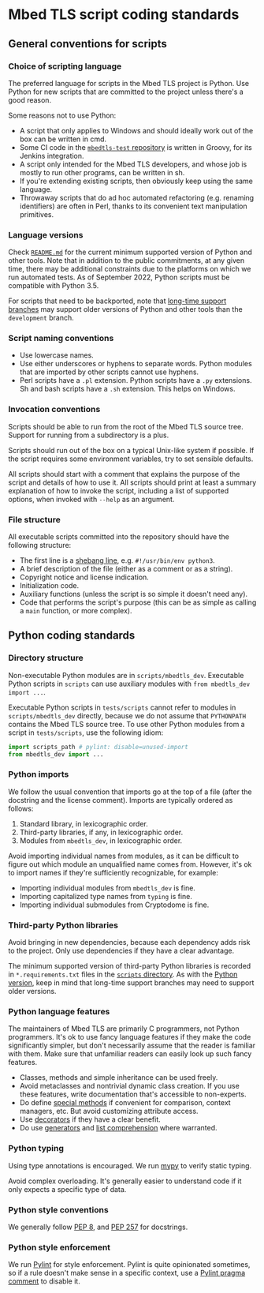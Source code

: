 # Mbed TLS script coding standards

## General conventions for scripts

### Choice of scripting language

The preferred language for scripts in the Mbed TLS project is Python. Use Python for new scripts that are committed to the project unless there's a good reason.

Some reasons not to use Python:

* A script that only applies to Windows and should ideally work out of the box can be written in cmd.
* Some CI code in the [`mbedtls-test` repository](https://github.com/Mbed-TLS/mbedtls-test) is written in Groovy, for its Jenkins integration.
* A script only intended for the Mbed TLS developers, and whose job is mostly to run other programs, can be written in sh.
* If you're extending existing scripts, then obviously keep using the same language.
* Throwaway scripts that do ad hoc automated refactoring (e.g. renaming identifiers) are often in Perl, thanks to its convenient text manipulation primitives.

### Language versions

Check [`README.md`](https://github.com/Mbed-TLS/mbedtls/blob/development/README.md#tool-versions) for the current minimum supported version of Python and other tools. Note that in addition to the public commitments, at any given time, there may be additional constraints due to the platforms on which we run automated tests. As of September 2022, Python scripts must be compatible with Python 3.5.

For scripts that need to be backported, note that [long-time support branches](https://github.com/Mbed-TLS/mbedtls/blob/development/BRANCHES.md#long-time-support-branches) may support older versions of Python and other tools than the `development` branch.

### Script naming conventions

* Use lowercase names.
* Use either underscores or hyphens to separate words. Python modules that are imported by other scripts cannot use hyphens.
* Perl scripts have a `.pl` extension. Python scripts have a `.py` extensions. Sh and bash scripts have a `.sh` extension. This helps on Windows.

### Invocation conventions

Scripts should be able to run from the root of the Mbed TLS source tree. Support for running from a subdirectory is a plus.

Scripts should run out of the box on a typical Unix-like system if possible. If the script requires some environment variables, try to set sensible defaults.

All scripts should start with a comment that explains the purpose of the script and details of how to use it.
All scripts should print at least a summary explanation of how to invoke the script, including a list of supported options, when invoked with `--help` as an argument.

### File structure

All executable scripts committed into the repository should have the following structure:

* The first line is a [shebang line](https://en.wikipedia.org/wiki/Shebang_(Unix)), e.g. `#!/usr/bin/env python3`.
* A brief description of the file (either as a comment or as a string).
* Copyright notice and license indication.
* Initialization code.
* Auxiliary functions (unless the script is so simple it doesn't need any).
* Code that performs the script's purpose (this can be as simple as calling a `main` function, or more complex).

## Python coding standards

### Directory structure

Non-executable Python modules are in `scripts/mbedtls_dev`.
Executable Python scripts in `scripts` can use auxiliary modules with `from mbedtls_dev import ...`.

Executable Python scripts in `tests/scripts` cannot refer to modules in `scripts/mbedtls_dev` directly, because we do not assume that `PYTHONPATH` contains the Mbed TLS source tree. To use other Python modules from a script in `tests/scripts`, use the following idiom:

```python
import scripts_path # pylint: disable=unused-import
from mbedtls_dev import ...
```

### Python imports

We follow the usual convention that imports go at the top of a file (after the docstring and the license comment). Imports are typically ordered as follows:

1. Standard library, in lexicographic order.
2. Third-party libraries, if any, in lexicographic order.
3. Modules from `mbedtls_dev`, in lexicographic order.

Avoid importing individual names from modules, as it can be difficult to figure out which module an unqualified name comes from. However, it's ok to import names if they're sufficiently recognizable, for example:

* Importing individual modules from `mbedtls_dev` is fine.
* Importing capitalized type names from `typing` is fine.
* Importing individual submodules from Cryptodome is fine.

### Third-party Python libraries

Avoid bringing in new dependencies, because each dependency adds risk to the project. Only use dependencies if they have a clear advantage.

The minimum supported version of third-party Python libraries is recorded in `*.requirements.txt` files in the [`scripts` directory](https://github.com/Mbed-TLS/mbedtls/tree/development/scripts). As with the [Python version](#language-versions), keep in mind that long-time support branches may need to support older versions.

### Python language features

The maintainers of Mbed TLS are primarily C programmers, not Python programmers. It's ok to use fancy language features if they make the code significantly simpler, but don't necessarily assume that the reader is familiar with them. Make sure that unfamiliar readers can easily look up such fancy features.

* Classes, methods and simple inheritance can be used freely.
* Avoid metaclasses and nontrivial dynamic class creation. If you use these features, write documentation that's accessible to non-experts.
* Do define [special methods](https://docs.python.org/3/reference/datamodel.html#special-method-names) if convenient for comparison, context managers, etc. But avoid customizing attribute access.
* Use [decorators](https://docs.python.org/3/glossary.html#term-decorator) if they have a clear benefit.
* Do use [generators](https://docs.python.org/3/glossary.html#term-generator) and [list comprehension](https://docs.python.org/3/glossary.html#term-list-comprehension) where warranted.

### Python typing

Using type annotations is encouraged. We run [mypy](http://mypy-lang.org/) to verify static typing.

Avoid complex overloading. It's generally easier to understand code if it only expects a specific type of data.

### Python style conventions

We generally follow [PEP 8](https://peps.python.org/pep-0008/), and [PEP 257](https://peps.python.org/pep-0257/) for docstrings.

### Python style enforcement

We run [Pylint](https://pylint.pycqa.org/) for style enforcement. Pylint is quite opinionated sometimes, so if a rule doesn't make sense in a specific context, use a [Pylint pragma comment](https://pylint.pycqa.org/en/latest/user_guide/messages/message_control.html) to disable it.
